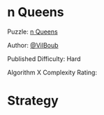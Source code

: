 # n Queens

Puzzle: [n Queens](https://www.codingame.com/training/hard/n-queens)

Author: [@VilBoub](https://www.codingame.com/profile/bd6706892e49290fb119aa5ddae4238a318297)

Published Difficulty: Hard

Algorithm X Complexity Rating: 

# Strategy
